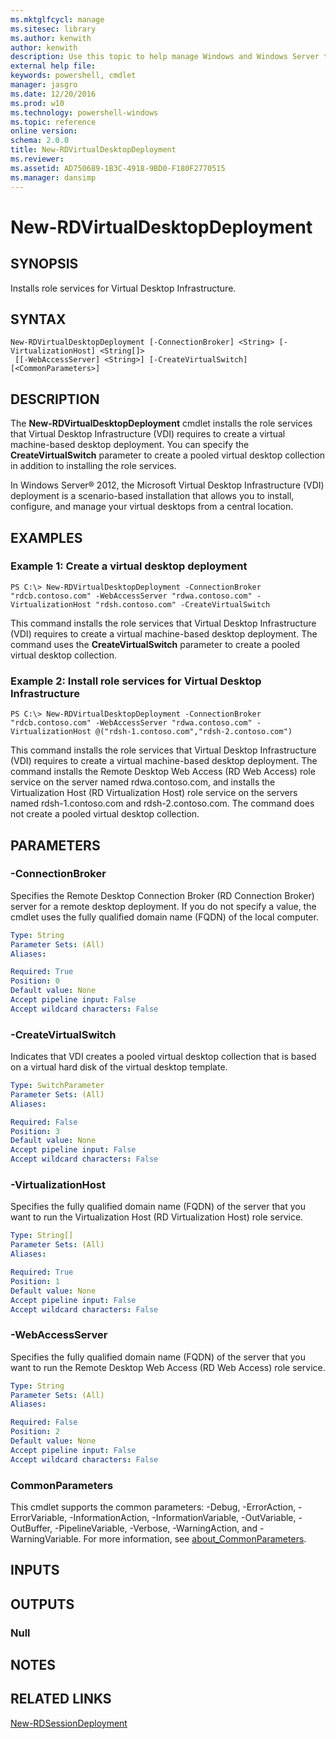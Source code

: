 ```yaml
---
ms.mktglfcycl: manage
ms.sitesec: library
ms.author: kenwith
author: kenwith
description: Use this topic to help manage Windows and Windows Server technologies with Windows PowerShell.
external help file: 
keywords: powershell, cmdlet
manager: jasgro
ms.date: 12/20/2016
ms.prod: w10
ms.technology: powershell-windows
ms.topic: reference
online version: 
schema: 2.0.0
title: New-RDVirtualDesktopDeployment
ms.reviewer:
ms.assetid: AD750689-1B3C-4918-9BD0-F180F2770515
ms.manager: dansimp
---
```


# New-RDVirtualDesktopDeployment

## SYNOPSIS
Installs role services for Virtual Desktop Infrastructure.

## SYNTAX

```
New-RDVirtualDesktopDeployment [-ConnectionBroker] <String> [-VirtualizationHost] <String[]>
 [[-WebAccessServer] <String>] [-CreateVirtualSwitch] [<CommonParameters>]
```

## DESCRIPTION
The **New-RDVirtualDesktopDeployment** cmdlet installs the role services that Virtual Desktop Infrastructure (VDI) requires to create a virtual machine-based desktop deployment.
You can specify the **CreateVirtualSwitch** parameter to create a pooled virtual desktop collection in addition to installing the role services.

In Windows Server® 2012, the Microsoft Virtual Desktop Infrastructure (VDI) deployment is a scenario-based installation that allows you to install, configure, and manage your virtual desktops from a central location.

## EXAMPLES

### Example 1: Create a virtual desktop deployment
```
PS C:\> New-RDVirtualDesktopDeployment -ConnectionBroker "rdcb.contoso.com" -WebAccessServer "rdwa.contoso.com" -VirtualizationHost "rdsh.contoso.com" -CreateVirtualSwitch
```

This command installs the role services that Virtual Desktop Infrastructure (VDI) requires to create a virtual machine-based desktop deployment.
The command uses the **CreateVirtualSwitch** parameter to create a pooled virtual desktop collection.

### Example 2: Install role services for Virtual Desktop Infrastructure
```
PS C:\> New-RDVirtualDesktopDeployment -ConnectionBroker "rdcb.contoso.com" -WebAccessServer "rdwa.contoso.com" -VirtualizationHost @("rdsh-1.contoso.com","rdsh-2.contoso.com")
```

This command installs the role services that Virtual Desktop Infrastructure (VDI) requires to create a virtual machine-based desktop deployment.
The command installs the Remote Desktop Web Access (RD Web Access) role service on the server named rdwa.contoso.com, and installs the Virtualization Host (RD Virtualization Host) role service on the servers named rdsh-1.contoso.com and rdsh-2.contoso.com.
The command does not create a pooled virtual desktop collection.

## PARAMETERS

### -ConnectionBroker
Specifies the Remote Desktop Connection Broker (RD Connection Broker) server for a remote desktop deployment.
If you do not specify a value, the cmdlet uses the fully qualified domain name (FQDN) of the local computer.

```yaml
Type: String
Parameter Sets: (All)
Aliases: 

Required: True
Position: 0
Default value: None
Accept pipeline input: False
Accept wildcard characters: False
```

### -CreateVirtualSwitch
Indicates that VDI creates a pooled virtual desktop collection that is based on a virtual hard disk of the virtual desktop template.

```yaml
Type: SwitchParameter
Parameter Sets: (All)
Aliases: 

Required: False
Position: 3
Default value: None
Accept pipeline input: False
Accept wildcard characters: False
```

### -VirtualizationHost
Specifies the fully qualified domain name (FQDN) of the server that you want to run the Virtualization Host (RD Virtualization Host) role service.

```yaml
Type: String[]
Parameter Sets: (All)
Aliases: 

Required: True
Position: 1
Default value: None
Accept pipeline input: False
Accept wildcard characters: False
```

### -WebAccessServer
Specifies the fully qualified domain name (FQDN) of the server that you want to run the Remote Desktop Web Access (RD Web Access) role service.

```yaml
Type: String
Parameter Sets: (All)
Aliases: 

Required: False
Position: 2
Default value: None
Accept pipeline input: False
Accept wildcard characters: False
```

### CommonParameters
This cmdlet supports the common parameters: -Debug, -ErrorAction, -ErrorVariable, -InformationAction, -InformationVariable, -OutVariable, -OutBuffer, -PipelineVariable, -Verbose, -WarningAction, and -WarningVariable. For more information, see [about_CommonParameters](http://go.microsoft.com/fwlink/?LinkID=113216).

## INPUTS

## OUTPUTS

### Null

## NOTES

## RELATED LINKS

[New-RDSessionDeployment](./New-RDSessionDeployment.md)

